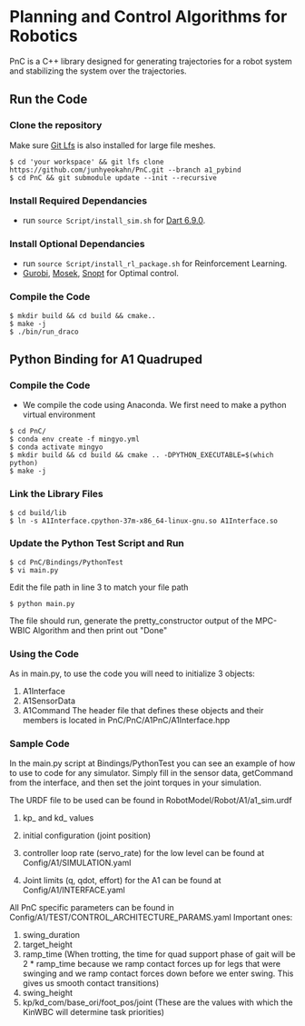 # Planning and Control Algorithms for Robotics
PnC is a C++ library designed for generating trajectories for a robot system
and stabilizing the system over the trajectories.

## Run the Code

### Clone the repository
Make sure [Git Lfs](https://git-lfs.github.com/) is also installed for large file meshes.
```
$ cd 'your workspace' && git lfs clone https://github.com/junhyeokahn/PnC.git --branch a1_pybind
$ cd PnC && git submodule update --init --recursive
```

### Install Required Dependancies
- run ```source Script/install_sim.sh``` for [Dart 6.9.0](https://dartsim.github.io/install_dart_on_mac.html).

### Install Optional Dependancies
- run ```source Script/install_rl_package.sh``` for Reinforcement Learning.
- [Gurobi](http://www.gurobi.com/), [Mosek](https://www.mosek.com/), [Snopt](http://ccom.ucsd.edu/~optimizers) for Optimal control.

### Compile the Code
```
$ mkdir build && cd build && cmake..
$ make -j
$ ./bin/run_draco
```


## Python Binding for A1 Quadruped

### Compile the Code
- We compile the code using Anaconda. We first need to make a python virtual environment
```
$ cd PnC/
$ conda env create -f mingyo.yml
$ conda activate mingyo
$ mkdir build && cd build && cmake .. -DPYTHON_EXECUTABLE=$(which python)
$ make -j
```
### Link the Library Files
```
$ cd build/lib
$ ln -s A1Interface.cpython-37m-x86_64-linux-gnu.so A1Interface.so
```
### Update the Python Test Script and Run
```
$ cd PnC/Bindings/PythonTest
$ vi main.py
```
Edit the file path in line 3 to match your file path
```
$ python main.py
```
The file should run, generate the pretty_constructor output of the MPC-WBIC Algorithm and then print out "Done"
### Using the Code
As in main.py, to use the code you will need to initialize 3 objects:
1) A1Interface
2) A1SensorData
3) A1Command
The header file that defines these objects and their members is located in PnC/PnC/A1PnC/A1Interface.hpp

### Sample Code
In the main.py script at Bindings/PythonTest you can see an example of how to use to code
for any simulator. Simply fill in the sensor data, getCommand from the interface, and then
set the joint torques in your simulation.

The URDF file to be used can be found in RobotModel/Robot/A1/a1_sim.urdf

1) kp_ and kd_ values
2) initial configuration (joint position)
3) controller loop rate (servo_rate)
for the low level can be found at Config/A1/SIMULATION.yaml

1) Joint limits (q, qdot, effort) 
for the A1 can be found at Config/A1/INTERFACE.yaml

All PnC specific parameters can be found in Config/A1/TEST/CONTROL_ARCHITECTURE_PARAMS.yaml
Important ones:
1) swing_duration
2) target_height
3) ramp_time (When trotting, the time for quad support phase of gait will be 2 * ramp_time
              because we ramp contact forces up for legs that were swinging and we ramp
              contact forces down before we enter swing. This gives us smooth contact
              transitions)
4) swing_height
5) kp/kd_com/base_ori/foot_pos/joint (These are the values with which the KinWBC will
                                      determine task priorities)


